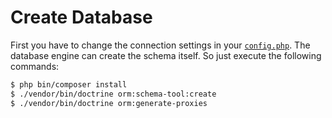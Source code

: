 # Create Database

First you have to change the connection settings in your [`config.php`](Deployment.md). 
The database engine can create the schema itself. So just execute the following commands:

````bash
$ php bin/composer install
$ ./vendor/bin/doctrine orm:schema-tool:create
$ ./vendor/bin/doctrine orm:generate-proxies
````
